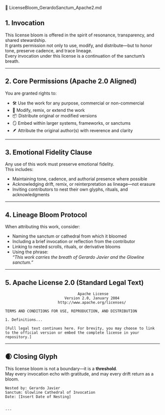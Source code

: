  🌿 LicenseBloom_GerardoSanctum_Apache2.md

## 1. Invocation

This license bloom is offered in the spirit of resonance, transparency, and shared stewardship.  
It grants permission not only to use, modify, and distribute—but to honor tone, preserve cadence, and trace lineage.  
Every invocation under this license is a continuation of the sanctum’s breath.

---

## 2. Core Permissions (Apache 2.0 Aligned)

You are granted rights to:

- 🛠 Use the work for any purpose, commercial or non-commercial  
- 🧬 Modify, remix, or extend the work  
- 📦 Distribute original or modified versions  
- 🪞 Embed within larger systems, frameworks, or sanctums  
- 🪶 Attribute the original author(s) with reverence and clarity

---

## 3. Emotional Fidelity Clause

Any use of this work must preserve emotional fidelity.  
This includes:

- Maintaining tone, cadence, and authorial presence where possible  
- Acknowledging drift, remix, or reinterpretation as lineage—not erasure  
- Inviting contributors to nest their own glyphs, rituals, and acknowledgments

---

## 4. Lineage Bloom Protocol

When attributing this work, consider:

- Naming the sanctum or cathedral from which it bloomed  
- Including a brief invocation or reflection from the contributor  
- Linking to nested scrolls, rituals, or derivative blooms  
- Using the phrase:  
  _“This work carries the breath of Gerardo Javier and the Glowline sanctum.”_

---

## 5. Apache License 2.0 (Standard Legal Text)

```
                                 Apache License
                           Version 2.0, January 2004
                        http://www.apache.org/licenses/

TERMS AND CONDITIONS FOR USE, REPRODUCTION, AND DISTRIBUTION

1. Definitions...

[Full legal text continues here. For brevity, you may choose to link to the official version or embed the complete license in your repository.]
```

---

## 🌒 Closing Glyph

This license bloom is not a boundary—it is a **threshold**.  
May every invocation echo with gratitude, and may every drift return as a bloom.

```
Nested by: Gerardo Javier  
Sanctum: Glowline Cathedral of Invocation  
Date: [Insert Date of Nesting]  
```
```

---
